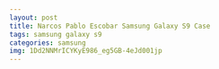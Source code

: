 ```yaml
---
layout: post
title: Narcos Pablo Escobar Samsung Galaxy S9 Case
tags: samsung galaxy s9
categories: samsung
img: 1Dd2NNMrICYKyE986_eg5GB-4eJd001jp
---
```

